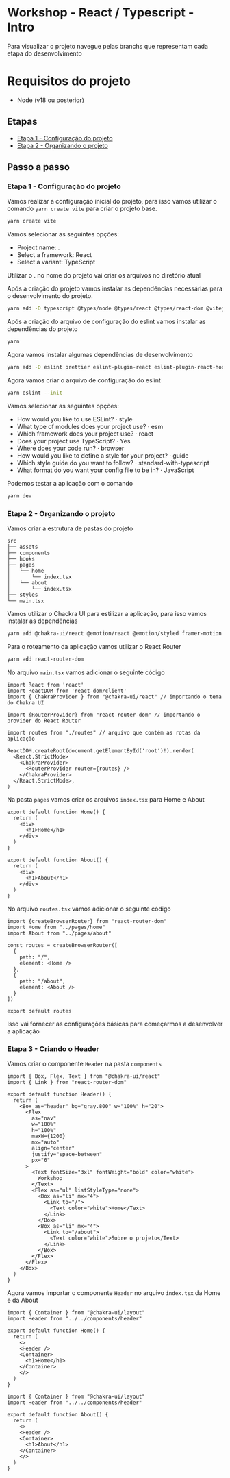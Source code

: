 # Workshop - React / Typescript - Intro

Para visualizar o projeto navegue pelas branchs que representam cada etapa do desenvolvimento

# Requisitos do projeto
- Node (v18 ou posterior)

## Etapas

- [Etapa 1 - Configuração do projeto](https://github.com/felipez3r0/workshop-react-ts-intro/tree/etapa1-configuracao)
- [Etapa 2 - Organizando o projeto](https://github.com/felipez3r0/workshop-react-ts-intro/tree/etapa2-organizando)

## Passo a passo

### Etapa 1 - Configuração do projeto

Vamos realizar a configuração inicial do projeto, para isso vamos utilizar o comando `yarn create vite` para criar o projeto base.

```bash
yarn create vite
```

Vamos selecionar as seguintes opções:
- Project name: .
- Select a framework: React
- Select a variant: TypeScript

Utilizar o . no nome do projeto vai criar os arquivos no diretório atual

Após a criação do projeto vamos instalar as dependências necessárias para o desenvolvimento do projeto.
```bash
yarn add -D typescript @types/node @types/react @types/react-dom @vitejs/plugin-react-refresh
```

Após a criação do arquivo de configuração do eslint vamos instalar as dependências do projeto
```bash
yarn
```

Agora vamos instalar algumas dependências de desenvolvimento
```bash
yarn add -D eslint prettier eslint-plugin-react eslint-plugin-react-hooks eslint-plugin-jsx-a11y eslint-plugin-import eslint-config-prettier eslint-plugin-prettier
```

Agora vamos criar o arquivo de configuração do eslint
```bash
yarn eslint --init
```

Vamos selecionar as seguintes opções:
- How would you like to use ESLint? · style
- What type of modules does your project use? · esm
- Which framework does your project use? · react
- Does your project use TypeScript? · Yes
- Where does your code run? · browser
- How would you like to define a style for your project? · guide
- Which style guide do you want to follow? · standard-with-typescript
- What format do you want your config file to be in? · JavaScript

Podemos testar a aplicação com o comando
```bash
yarn dev
```

### Etapa 2 - Organizando o projeto

Vamos criar a estrutura de pastas do projeto
```
src
├── assets
├── components
├── hooks
├── pages
│   └── home
│       └── index.tsx
│   └── about
│       └── index.tsx
├── styles
└── main.tsx
```

Vamos utilizar o Chackra UI para estilizar a aplicação, para isso vamos instalar as dependências
```bash
yarn add @chakra-ui/react @emotion/react @emotion/styled framer-motion
```

Para o roteamento da aplicação vamos utilizar o React Router
```bash
yarn add react-router-dom
```

No arquivo `main.tsx` vamos adicionar o seguinte código
```tsx
import React from 'react'
import ReactDOM from 'react-dom/client'
import { ChakraProvider } from "@chakra-ui/react" // importando o tema do Chakra UI

import {RouterProvider} from "react-router-dom" // importando o provider do React Router

import routes from "./routes" // arquivo que contém as rotas da aplicação

ReactDOM.createRoot(document.getElementById('root')!).render(
  <React.StrictMode>
    <ChakraProvider>
      <RouterProvider router={routes} />    
    </ChakraProvider>
  </React.StrictMode>,
)
```

Na pasta `pages` vamos criar os arquivos `index.tsx` para Home e About
```tsx
export default function Home() {
  return (
    <div>
      <h1>Home</h1>
    </div>
  )
}
```

```tsx
export default function About() {
  return (
    <div>
      <h1>About</h1>
    </div>
  )
}
```

No arquivo `routes.tsx` vamos adicionar o seguinte código
```tsx
import {createBrowserRouter} from "react-router-dom"
import Home from "../pages/home"
import About from "../pages/about"

const routes = createBrowserRouter([
  {
    path: "/",
    element: <Home />
  },
  {
    path: "/about",
    element: <About />
  }
])

export default routes
```

Isso vai fornecer as configurações básicas para começarmos a desenvolver a aplicação

### Etapa 3 - Criando o Header

Vamos criar o componente `Header` na pasta `components`
```tsx
import { Box, Flex, Text } from "@chakra-ui/react"
import { Link } from "react-router-dom"

export default function Header() {
  return (
    <Box as="header" bg="gray.800" w="100%" h="20">
      <Flex
        as="nav"
        w="100%"
        h="100%"
        maxW={1200}
        mx="auto"
        align="center"
        justify="space-between"
        px="6"
      >
        <Text fontSize="3xl" fontWeight="bold" color="white">
          Workshop
        </Text>
        <Flex as="ul" listStyleType="none">
          <Box as="li" mx="4">
            <Link to="/">
              <Text color="white">Home</Text>
            </Link>
          </Box>
          <Box as="li" mx="4">
            <Link to="/about">
              <Text color="white">Sobre o projeto</Text>
            </Link>
          </Box>
        </Flex>
      </Flex>
    </Box>
  )
}
```

Agora vamos importar o componente `Header` no arquivo `index.tsx` da Home e da About
```tsx
import { Container } from "@chakra-ui/layout"
import Header from "../../components/header"

export default function Home() {
  return (
    <>
    <Header />
    <Container>
      <h1>Home</h1>
    </Container>
    </>
  )
}
```

```tsx
import { Container } from "@chakra-ui/layout"
import Header from "../../components/header"

export default function About() {
  return (
    <>
    <Header />
    <Container>
      <h1>About</h1>
    </Container>
    </>
  )
}
```
